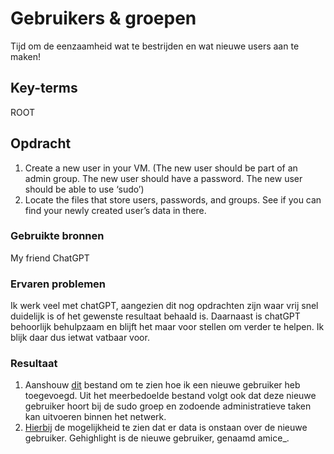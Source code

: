 # Gebruikers & groepen
Tijd om de eenzaamheid wat te bestrijden en wat nieuwe users aan te maken!

## Key-terms
ROOT

## Opdracht
1. Create a new user in your VM. 
(The new user should be part of an admin group.
The new user should have a password.
The new user should be able to use ‘sudo’)
2. Locate the files that store users, passwords, and groups. See if you can find your newly created user’s data in there.


### Gebruikte bronnen
My friend ChatGPT

### Ervaren problemen
Ik werk veel met chatGPT, aangezien dit nog opdrachten zijn waar vrij snel duidelijk is of het gewenste resultaat behaald is. Daarnaast is chatGPT behoorlijk behulpzaam en blijft het maar voor stellen om verder te helpen. Ik blijk daar dus ietwat vatbaar voor. 

### Resultaat
1. Aanshouw [dit](/00_includes/04.newUser.PNG) bestand om te zien hoe ik een nieuwe gebruiker heb toegevoegd. Uit het meerbedoelde bestand volgt ook dat deze nieuwe gebruiker hoort bij de sudo groep en zodoende administratieve taken kan uitvoeren binnen het netwerk. 
2. [Hierbij](/00_includes/04.2.amiceLeeft.PNG) de mogelijkheid te zien dat er data is onstaan over de nieuwe gebruiker. Gehighlight is de nieuwe gebruiker, genaamd amice_. 
